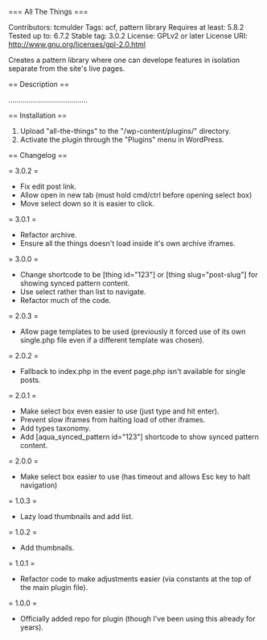 === All The Things ===

Contributors: tcmulder
Tags: acf, pattern library
Requires at least: 5.8.2
Tested up to: 6.7.2
Stable tag: 3.0.2
License: GPLv2 or later
License URI: http://www.gnu.org/licenses/gpl-2.0.html

Creates a pattern library where one can develope features in isolation separate from the site's live pages.

== Description ==

.......................................

== Installation ==

1. Upload "all-the-things" to the "/wp-content/plugins/" directory.
2. Activate the plugin through the "Plugins" menu in WordPress.

== Changelog ==

= 3.0.2 =

- Fix edit post link.
- Allow open in new tab (must hold cmd/ctrl before opening select box)
- Move select down so it is easier to click.

= 3.0.1 =

- Refactor archive.
- Ensure all the things doesn't load inside it's own archive iframes.

= 3.0.0 =

- Change shortcode to be [thing id="123"] or [thing slug="post-slug"] for showing synced pattern content.
- Use select rather than list to navigate.
- Refactor much of the code.

= 2.0.3 =

- Allow page templates to be used (previously it forced use of its own single.php file even if a different template was chosen).

= 2.0.2 =

- Fallback to index.php in the event page.php isn't available for single posts.

= 2.0.1 =

- Make select box even easier to use (just type and hit enter).
- Prevent slow iframes from halting load of other iframes.
- Add types taxonomy.
- Add [aqua_synced_pattern id="123"] shortcode to show synced pattern content.

= 2.0.0 =

- Make select box easier to use (has timeout and allows Esc key to halt navigation)

= 1.0.3 =

- Lazy load thumbnails and add list.

= 1.0.2 =

-   Add thumbnails.

= 1.0.1 =

-   Refactor code to make adjustments easier (via constants at the top of the main plugin file).

= 1.0.0 =

-   Officially added repo for plugin (though I've been using this already for years).
